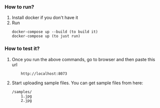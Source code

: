 ### How to run?

1. Install docker if you don't have it
2. Run
	```
	docker-compose up --build (to build it)
    docker-compose up (to just run)
	```
### How to test it?
1. Once you run the above commands, go to browser and then paste this url
	```
		http://localhost:8073
	```
2. Start uploading sample files. You can get sample files from here:
	``` 
    /samples/
		1.jpg
		2.jpg
   
    ```